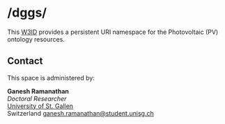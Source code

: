# /dggs/
This [W3ID](https://w3id.org) provides a persistent URI namespace for the Photovoltaic (PV) ontology resources.


## Contact
This space is administered by:  

**Ganesh Ramanathan**  
*Doctoral Researcher*  
[University of St. Gallen](https://unisg.ch)  
Switzerland
<ganesh.ramanathan@student.unisg.ch>  

